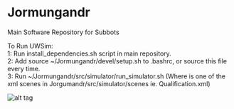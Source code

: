 # Jormungandr
Main Software Repository for Subbots

To Run UWSim: </br>
  1: Run install_dependencies.sh script in main repository. </br>
  2: Add source ~/Jormungandr/devel/setup.sh to .bashrc, or source this file every time. </br>
  3: Run ~/Jormungandr/src/simulator/run_simulator.sh <scene> (Where <scene> is one of the xml scenes in Jorgumandr/src/simulator/scenes ie. Qualification.xml) </br>

![alt tag](https://travis-ci.org/ubc-subbots/Jormungandr.svg?branch=master)

